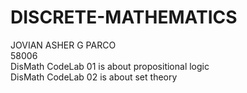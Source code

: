# DISCRETE-MATHEMATICS
JOVIAN ASHER G PARCO 
<br>58006
<br> DisMath CodeLab 01 is about propositional logic
<br> DisMath CodeLab 02 is about set theory
